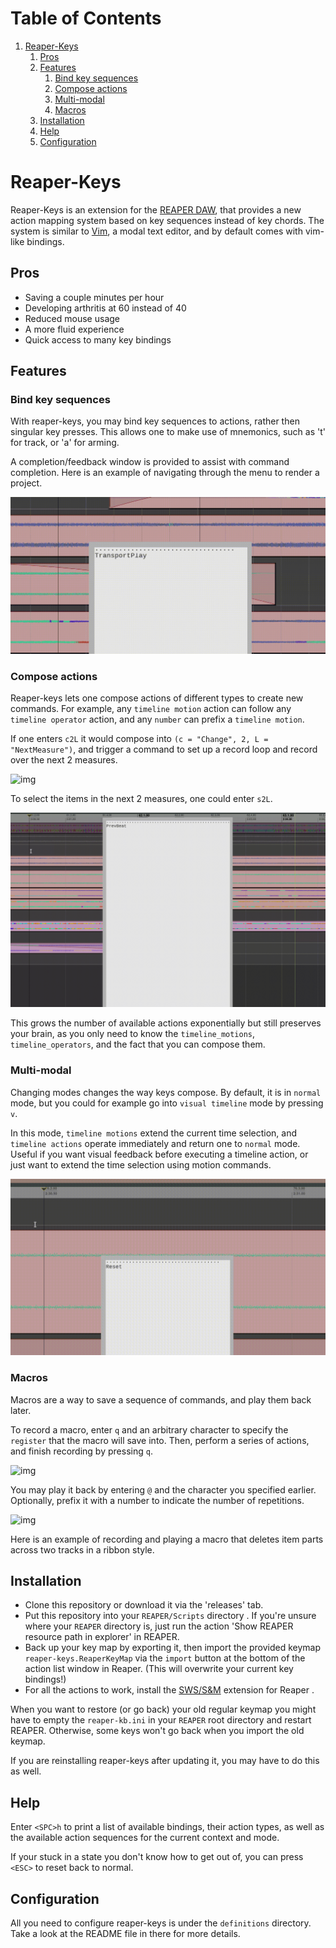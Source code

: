 # Table of Contents

1.  [Reaper-Keys](#org3c1380e)
    1.  [Pros](#orgbaedca2)
    2.  [Features](#orga772014)
        1.  [Bind key sequences](#orgba6e7da)
        2.  [Compose actions](#org43150a4)
        3.  [Multi-modal](#org67ec5f9)
        4.  [Macros](#org00bfab6)
    3.  [Installation](#orgc80dfd9)
    4.  [Help](#org08b4794)
    5.  [Configuration](#org1ecda81)

<a id="org3c1380e"></a>

# Reaper-Keys

Reaper-Keys is an extension for the [REAPER DAW](https://www.reaper.fm/), that provides a new action
mapping system based on key sequences instead of key chords. The system is
similar to [Vim](https://en.wikipedia.org/wiki/Vim_%28text_editor%29), a modal text editor, and by default comes with vim-like bindings.

<a id="orgbaedca2"></a>

## Pros

- Saving a couple minutes per hour
- Developing arthritis at 60 instead of 40
- Reduced mouse usage
- A more fluid experience
- Quick access to many key bindings

<a id="orga772014"></a>

## Features

<a id="orgba6e7da"></a>

### Bind key sequences

With reaper-keys, you may bind key sequences to actions, rather then singular
key presses. This allows one to make use of mnemonics, such as 't' for track,
or 'a' for arming.

A completion/feedback window is provided to assist with command completion. Here
is an example of navigating through the menu to render a project.

![img](img/save.gif)

<a id="org43150a4"></a>

### Compose actions

Reaper-keys lets one compose actions of different types to create new commands.
For example, any `timeline motion` action can follow any `timeline operator`
action, and any `number` can prefix a `timeline motion`.

If one enters `c2L` it would compose into `(c = "Change", 2, L = "NextMeasure")`,
and trigger a command to set up a record loop and record over the next 2 measures.

![img](img/change.gif)

To select the items in the next 2 measures, one could enter `s2L`.

![img](img/select.gif)

This grows the number of available actions exponentially but still preserves your
brain, as you only need to know the `timeline_motions`, `timeline_operators`, and
the fact that you can compose them.

<a id="org67ec5f9"></a>

### Multi-modal

Changing modes changes the way keys compose. By default, it is in `normal` mode, but you could for example go into `visual timeline` mode by pressing `v`.

In this mode, `timeline motions` extend the current time selection, and `timeline actions` operate immediately and return one to `normal` mode. Useful if you want
visual feedback before executing a timeline action, or just want to extend the
time selection using motion commands.

![img](img/mode.gif)

<a id="org00bfab6"></a>

### Macros

Macros are a way to save a sequence of commands, and play them back later.

To record a macro, enter `q` and an arbitrary character to specify the `register` that
the macro will save into. Then, perform a series of actions, and finish
recording by pressing `q`.

![img](img/rec_macro.gif)

You may play it back by entering `@` and the character you specified earlier.
Optionally, prefix it with a number to indicate the number of repetitions.

![img](img/play_macro.gif)

Here is an example of recording and playing a macro that deletes item parts across
two tracks in a ribbon style.

<a id="orgc80dfd9"></a>

## Installation

- Clone this repository or download it via the 'releases' tab.
- Put this repository into your `REAPER/Scripts` directory . If you're unsure where your `REAPER` directory is, just run the action 'Show REAPER resource path in explorer' in REAPER.
- Back up your key map by exporting it, then import the provided keymap `reaper-keys.ReaperKeyMap` via the `import` button at the bottom of the action list window in Reaper. (This will overwrite your current key bindings!)
- For all the actions to work, install the [SWS/S&M](https://sws-extension.org/) extension for Reaper .

When you want to restore (or go back) your old regular keymap you might have to empty the `reaper-kb.ini` in your `REAPER` root directory and restart REAPER. Otherwise, some keys won't go back when you import the old keymap. 

If you are reinstalling reaper-keys after updating it, you may have to do this as well.

<a id="org08b4794"></a>

## Help

Enter `<SPC>h` to print a list of available bindings, their action types, as well as the available
action sequences for the current context and mode.

If your stuck in a state you don't know how to get out of, you can press `<ESC>` to reset back to normal.

<a id="org1ecda81"></a>

## Configuration

All you need to configure reaper-keys is under the `definitions` directory.  
Take a look at the README file in there for more details.
